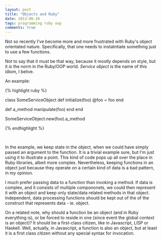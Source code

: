 ```yaml
---
layout: post
title: "Objects and Ruby"
date: 2013-06-26
tags: programming ruby oop
comments: true
---
```


Not so recently I've become more and more frustrated with Ruby's object orientated nature. Specifically, that one needs to instatntiate something just to use a few functions.

Not to say that it must be that way, because it mostly depends on style, but it *is* the norm in the Ruby/OOP world. *Service object* is the name of this idiom, I belive.

An example:

{% highlight ruby %}

class SomeServiceObject
  def initialize(foo)
    @foo = foo
  end

  def a_method
    manipulate(foo)
  end
end

SomeServiceObject.new(foo).a_method

{% endhighlight %}

<br/>

In the example, we keep state in the object, when we could have simply passed an argument to the function. It is a trivial example sure, but I'm just using it to illustrate a point. This kind of code pops up all over the place in Ruby libraries, albeit more complex. Nevertheless, keeping functions in an object just because they operate on a certain kind of data is a bad pattern, in my opinion. 

I much prefer passing data to a function than invoking a method. If data is complex, and it consists of multiple compononets, we could then represent it with an object and keep only state/data related methods in that object. Independent, data processing functions should be kept out of the of the construct that represents data - ie. object.

On a related note, why should a function be an object (and in Ruby everything is), or be forced to reside in one (since event the global context is an object)? It should be a first-class citizen, like in Javascript, LISP or Haskell. Well, actually, in Javascript, a function is also an object, but at least it is a first class citizen without any special syntax for invocation.
